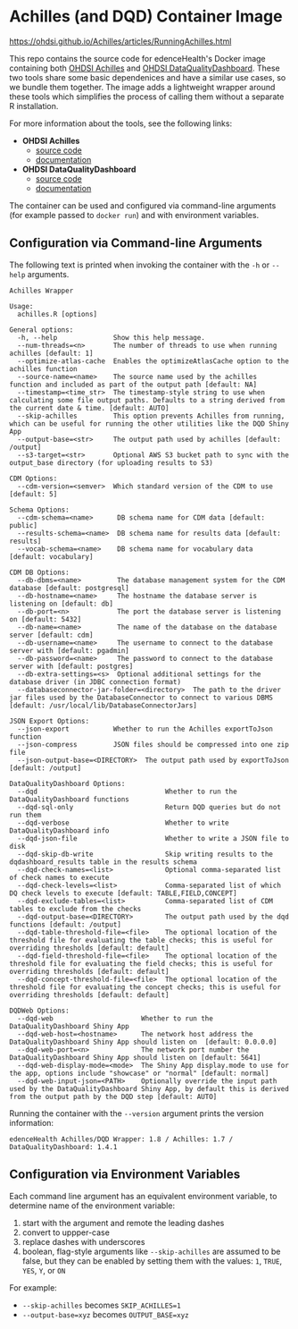 # Achilles (and DQD) Container Image

https://ohdsi.github.io/Achilles/articles/RunningAchilles.html

This repo contains the source code for edenceHealth's Docker image containing both [OHDSI Achilles](https://github.com/OHDSI/Achilles) and [OHDSI DataQualityDashboard](https://github.com/OHDSI/DataQualityDashboard). These two tools share some basic dependenices and have a similar use cases, so we bundle them together. The image adds a lightweight wrapper around these tools which simplifies the process of calling them without a separate R installation.

For more information about the tools, see the following links:

- **OHDSI Achilles**
  - [source code](https://github.com/OHDSI/Achilles)
  - [documentation](https://ohdsi.github.io/Achilles/)
- **OHDSI DataQualityDashboard**
  - [source code](https://github.com/OHDSI/DataQualityDashboard)
  - [documentation](https://ohdsi.github.io/DataQualityDashboard/)

The container can be used and configured via command-line arguments (for example passed to `docker run`) and with environment variables.

## Configuration via Command-line Arguments

The following text is printed when invoking the container with the `-h` or `--help` arguments.

```
Achilles Wrapper

Usage:
  achilles.R [options]

General options:
  -h, --help              Show this help message.
  --num-threads=<n>       The number of threads to use when running achilles [default: 1]
  --optimize-atlas-cache  Enables the optimizeAtlasCache option to the achilles function
  --source-name=<name>    The source name used by the achilles function and included as part of the output path [default: NA]
  --timestamp=<time_str>  The timestamp-style string to use when calculating some file output paths. Defaults to a string derived from the current date & time. [default: AUTO]
  --skip-achilles         This option prevents Achilles from running, which can be useful for running the other utilities like the DQD Shiny App
  --output-base=<str>     The output path used by achilles [default: /output]
  --s3-target=<str>       Optional AWS S3 bucket path to sync with the output_base directory (for uploading results to S3)

CDM Options:
  --cdm-version=<semver>  Which standard version of the CDM to use [default: 5]

Schema Options:
  --cdm-schema=<name>      DB schema name for CDM data [default: public]
  --results-schema=<name>  DB schema name for results data [default: results]
  --vocab-schema=<name>    DB schema name for vocabulary data [default: vocabulary]

CDM DB Options:
  --db-dbms=<name>         The database management system for the CDM database [default: postgresql]
  --db-hostname=<name>     The hostname the database server is listening on [default: db]
  --db-port=<n>            The port the database server is listening on [default: 5432]
  --db-name=<name>         The name of the database on the database server [default: cdm]
  --db-username=<name>     The username to connect to the database server with [default: pgadmin]
  --db-password=<name>     The password to connect to the database server with [default: postgres]
  --db-extra-settings=<s>  Optional additional settings for the database driver (in JDBC connection format)
  --databaseconnector-jar-folder=<directory>  The path to the driver jar files used by the DatabaseConnector to connect to various DBMS [default: /usr/local/lib/DatabaseConnectorJars]

JSON Export Options:
  --json-export           Whether to run the Achilles exportToJson function
  --json-compress         JSON files should be compressed into one zip file
  --json-output-base=<DIRECTORY>  The output path used by exportToJson [default: /output]

DataQualityDashboard Options:
  --dqd                                Whether to run the DataQualityDashboard functions
  --dqd-sql-only                       Return DQD queries but do not run them
  --dqd-verbose                        Whether to write DataQualityDashboard info
  --dqd-json-file                      Whether to write a JSON file to disk
  --dqd-skip-db-write                  Skip writing results to the dqdashboard_results table in the results schema
  --dqd-check-names=<list>             Optional comma-separated list of check names to execute
  --dqd-check-levels=<list>            Comma-separated list of which DQ check levels to execute [default: TABLE,FIELD,CONCEPT]
  --dqd-exclude-tables=<list>          Comma-separated list of CDM tables to exclude from the checks
  --dqd-output-base=<DIRECTORY>        The output path used by the dqd functions [default: /output]
  --dqd-table-threshold-file=<file>    The optional location of the threshold file for evaluating the table checks; this is useful for overriding thresholds [default: default]
  --dqd-field-threshold-file=<file>    The optional location of the threshold file for evaluating the field checks; this is useful for overriding thresholds [default: default]
  --dqd-concept-threshold-file=<file>  The optional location of the threshold file for evaluating the concept checks; this is useful for overriding thresholds [default: default]

DQDWeb Options:
  --dqd-web                      Whether to run the DataQualityDashboard Shiny App
  --dqd-web-host=<hostname>      The network host address the DataQualityDashboard Shiny App should listen on  [default: 0.0.0.0]
  --dqd-web-port=<n>             The network port number the DataQualityDashboard Shiny App should listen on [default: 5641]
  --dqd-web-display-mode=<mode>  The Shiny App display.mode to use for the app, options include "showcase" or "normal" [default: normal]
  --dqd-web-input-json=<PATH>    Optionally override the input path used by the DataQualityDashboard Shiny App, by default this is derived from the output path by the DQD step [default: AUTO]
```

Running the container with the `--version` argument prints the version information:

```
edenceHealth Achilles/DQD Wrapper: 1.8 / Achilles: 1.7 / DataQualityDashboard: 1.4.1
```

## Configuration via Environment Variables

Each command line argument has an equivalent environment variable, to determine name of the environment variable:

1. start with the argument and remote the leading dashes
2. convert to uppper-case
3. replace dashes with underscores
4. boolean, flag-style arguments like `--skip-achilles` are assumed to be false, but they can be enabled by setting them with the values: `1`, `TRUE`, `YES`, `Y`, or `ON`

For example:

- `--skip-achilles` becomes `SKIP_ACHILLES=1`
- `--output-base=xyz` becomes `OUTPUT_BASE=xyz`
